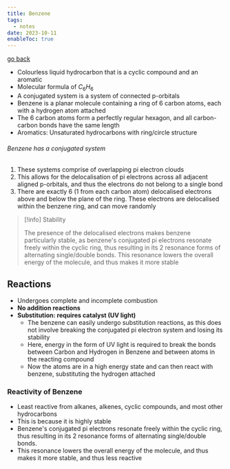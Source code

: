 ```yaml
---
title: Benzene
tags:
  - notes
date: 2023-10-11
enableToc: true
---
```


[go back](archive/11Subjects/11Chemistry.md)

- Colourless liquid hydrocarbon that is a cyclic compound and an aromatic
- Molecular formula of $C_6 H_6$
- A conjugated system is a system of connected p-orbitals
- Benzene is a planar molecule containing a ring of 6 carbon atoms, each with a hydrogen atom attached
- The 6 carbon atoms form a perfectly regular hexagon, and all carbon-carbon bonds have the same length
- Aromatics: Unsaturated hydrocarbons with ring/circle structure

###### Benzene has a conjugated system
1. These systems comprise of overlapping pi electron clouds
2. This allows for the delocalisation of pi electrons across all adjacent aligned p-orbitals, and thus the electrons do not belong to a single bond
3. There are exactly 6 (1 from each carbon atom) delocalised electrons above and below the plane of the ring. These electrons are delocalised within the benzene ring, and can move randomly

> [!info] Stability
> 
> The presence of the delocalised electrons makes benzene particularly stable, as benzene's conjugated pi electrons resonate freely within the cyclic ring, thus resulting in its 2 resonance forms of alternating single/double bonds. This resonance lowers the overall energy of the molecule, and thus makes it more stable
> 

## Reactions
- Undergoes complete and incomplete combustion
- **No addition reactions**
- **Substitution: requires catalyst (UV light)**
	- The benzene can easily undergo substitution reactions, as this does not involve breaking the conjugated pi electron system and losing its stability
	- Here, energy in the form of UV light is required to break the bonds between Carbon and Hydrogen in Benzene and between atoms in the reacting compound
	- Now the atoms are in a high energy state and can then react with benzene, substituting the hydrogen attached

### Reactivity of Benzene
- Least reactive from alkanes, alkenes, cyclic compounds, and most other hydrocarbons
- This is because it is highly stable
- Benzene's conjugated pi electrons resonate freely within the cyclic ring, thus resulting in its 2 resonance forms of alternating single/double bonds. 
- This resonance lowers the overall energy of the molecule, and thus makes it more stable, and thus less reactive